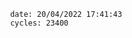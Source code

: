 

                date: 20/04/2022 17:41:43
                cycles: 23400

                         